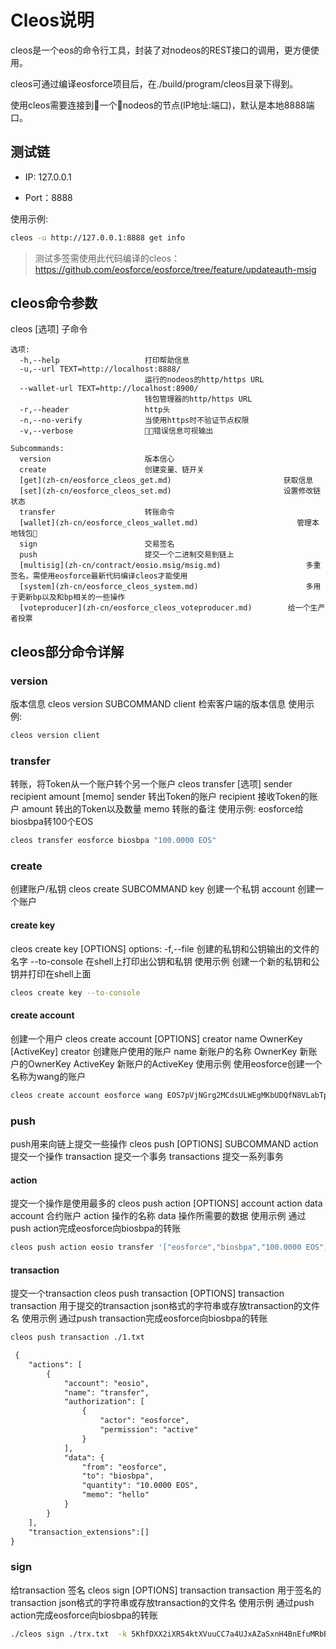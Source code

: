 # Cleos说明

cleos是一个eos的命令行工具，封装了对nodeos的REST接口的调用，更方便使用。

cleos可通过编译eosforce项目后，在./build/program/cleos目录下得到。

使用cleos需要连接到一个nodeos的节点(IP地址:端口)，默认是本地8888端口。


## 测试链

- IP: 127.0.0.1

- Port：8888

使用示例: 

```bash
cleos -u http://127.0.0.1:8888 get info
```
> 测试多签需使用此代码编译的cleos： https://github.com/eosforce/eosforce/tree/feature/updateauth-msig

## cleos命令参数

cleos [选项] 子命令
```
选项:
  -h,--help                   打印帮助信息
  -u,--url TEXT=http://localhost:8888/
                              运行的nodeos的http/https URL
  --wallet-url TEXT=http://localhost:8900/
                              钱包管理器的http/https URL
  -r,--header                 http头
  -n,--no-verify              当使用https时不验证节点权限
  -v,--verbose                错误信息可视输出

Subcommands:
  version                     版本信心
  create                      创建变量、链开关
  [get](zh-cn/eosforce_cleos_get.md)                         获取信息
  [set](zh-cn/eosforce_cleos_set.md)                         设置修改链状态
  transfer                    转账命令
  [wallet](zh-cn/eosforce_cleos_wallet.md)                      管理本地钱包
  sign                        交易签名
  push                        提交一个二进制交易到链上
  [multisig](zh-cn/contract/eosio.msig/msig.md)                   多重签名，需使用eosforce最新代码编译cleos才能使用
  [system](zh-cn/eosforce_cleos_system.md)                        多用于更新bp以及和bp相关的一些操作
  [voteproducer](zh-cn/eosforce_cleos_voteproducer.md)		  给一个生产者投票
```
## cleos部分命令详解
### version
版本信息
cleos version SUBCOMMAND
client			检索客户端的版本信息
使用示例: 
```bash
cleos version client
```
### transfer
转账，将Token从一个账户转个另一个账户
cleos transfer [选项] sender recipient amount [memo]
sender			转出Token的账户
recipient		接收Token的账户
amount			转出的Token以及数量
memo			转账的备注
使用示例: 
eosforce给biosbpa转100个EOS
```bash
cleos transfer eosforce biosbpa "100.0000 EOS"
```
### create
创建账户/私钥
cleos create SUBCOMMAND
key		创建一个私钥
account		创建一个账户
#### create key
cleos create key [OPTIONS]
options:
-f,--file		创建的私钥和公钥输出的文件的名字
--to-console		在shell上打印出公钥和私钥
使用示例
创建一个新的私钥和公钥并打印在shell上面
```bash
cleos create key --to-console
```
#### create account
创建一个用户
cleos create account [OPTIONS] creator name OwnerKey [ActiveKey]
creator			创建账户使用的账户
name			新账户的名称
OwnerKey		新账户的OwnerKey
ActiveKey		新账户的ActiveKey
使用示例
使用eosforce创建一个名称为wang的账户
```bash
cleos create account eosforce wang EOS7pVjNGrg2MCdsULWEgMKbUDQfN8VLabTprEsDq4VTgrZjf7TGW
```
### push
push用来向链上提交一些操作
cleos push [OPTIONS] SUBCOMMAND
action				提交一个操作
transaction			提交一个事务
transactions			提交一系列事务
#### action
提交一个操作是使用最多的
cleos push action [OPTIONS] account action data
account				合约账户
action				操作的名称
data				操作所需要的数据
使用示例
通过push action完成eosforce向biosbpa的转账
```bash
cleos push action eosio transfer '["eosforce","biosbpa","100.0000 EOS",""]' -p eosforce@active
```
#### transaction
提交一个transaction
cleos push transaction [OPTIONS] transaction
transaction			用于提交的transaction  json格式的字符串或存放transaction的文件名
使用示例
通过push transaction完成eosforce向biosbpa的转账
```bash
cleos push transaction ./1.txt
```
```1.txt
 {
    "actions": [
        {
            "account": "eosio",
            "name": "transfer",
            "authorization": [
                {
                    "actor": "eosforce",
                    "permission": "active"
                }
            ],
            "data": {
                "from": "eosforce",
                "to": "biosbpa",
                "quantity": "10.0000 EOS",
                "memo": "hello"
            }
        }
    ],
    "transaction_extensions":[]
}
```
### sign
给transaction 签名
cleos sign [OPTIONS] transaction
transaction			用于签名的transaction  json格式的字符串或存放transaction的文件名
使用示例
通过push action完成eosforce向biosbpa的转账
```bash
./cleos sign ./trx.txt  -k 5KhfDXX2iXR54ktXVuuCC7a4UJxAZaSxnH4BnEfuMRbBMH576TW
```




